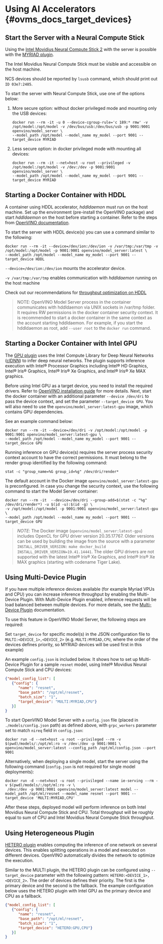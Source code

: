 # Using AI Accelerators {#ovms_docs_target_devices}

## Start the Server with a Neural Compute Stick

Using the [Intel Movidius Neural Compute Stick 2](https://software.intel.com/en-us/neural-compute-stick) with the server is possible with the [MYRIAD
plugin](https://docs.openvinotoolkit.org/2021.4/openvino_docs_IE_DG_supported_plugins_MYRIAD.html). 

The Intel Movidius Neural Compute Stick must be visible and accessible on the host machine. 

NCS devices should be reported by `lsusb` command, which should print out `ID 03e7:2485`.<br>

To start the server with Neural Compute Stick, use one of the options below:

1) More secure option: without docker privileged mode and mounting only the USB devices:
   ```
   docker run --rm -it -u 0 --device-cgroup-rule='c 189:* rmw' -v /opt/model:/opt/model -v /dev/bus/usb:/dev/bus/usb -p 9001:9001 openvino/model_server \
   --model_path /opt/model --model_name my_model --port 9001 --target_device MYRIAD
   ```

2) Less secure option: in docker privileged mode with mounting all devices:
   ```
   docker run --rm -it --net=host -u root --privileged -v /opt/model:/opt/model -v /dev:/dev -p 9001:9001 openvino/model_server \
   --model_path /opt/model --model_name my_model --port 9001 --target_device MYRIAD
   ```

## Starting a Docker Container with HDDL

A container using HDDL accelerator, _hddldaemon_ must
 run on the host machine. Set up the environment 
 (pre-install the OpenVINO package) and start _hddldaemon_ on the
 host before starting a container. Refer to the steps from [OpenVINO documentation](https://docs.openvinotoolkit.org/2021.4/_docs_install_guides_installing_openvino_docker_linux.html#build_docker_image_for_intel_vision_accelerator_design_with_intel_movidius_vpus).

To start the server with HDDL device(s) you can use a command similar to the following:

```
docker run --rm -it --device=/dev/ion:/dev/ion -v /var/tmp:/var/tmp -v /opt/model:/opt/model -p 9001:9001 openvino/model_server:latest \
--model_path /opt/model --model_name my_model --port 9001 --target_device HDDL
```

`--device=/dev/ion:/dev/ion` mounts the accelerator device.

`-v /var/tmp:/var/tmp` enables communication with _hddldaemon_ running on the
 host machine

Check out our recommendations for [throughput optimization on HDDL](performance_tuning.md#hddl-accelerators)

>NOTE: OpenVINO Model Server process in the container communicates with hddldaemon via UNIX sockets in /var/tmp folder.
It requires RW permissions in the docker container security context. It is recommended to start a docker container in the
same context as the account starting hddldaemon. For example, if you start the hddldaemon as root, add `--user root` to 
the `docker run` command.

## Starting a Docker Container with Intel GPU

The [GPU plugin](https://docs.openvino.ai/latest/openvino_docs_IE_DG_supported_plugins_GPU.html) uses the Intel Compute Library for Deep Neural Networks ([clDNN](https://01.org/cldnn)) to infer deep neural networks. 
The plugin supports inference execution with Intel® Processor Graphics including Intel® HD Graphics, Intel® Iris® Graphics, Intel® Iris® Xe Graphics, and Intel® Iris® Xe MAX graphics.

Before using Intel GPU as a target device, you need to install the required drivers. Refer to [OpenVINO installation guide](https://docs.openvino.ai/latest/openvino_docs_install_guides_installing_openvino_linux.html#install-gpu) for more details.
Next, start the docker container with an additional parameter `--device /dev/dri` to pass the device context, and set the parameter `--target_device GPU`. You will also need to use the `openvino/model_server:latest-gpu` image, which contains GPU dependencies. 

See an example command below:

```
docker run --rm -it --device=/dev/dri -v /opt/model:/opt/model -p 9001:9001 openvino/model_server:latest-gpu \
--model_path /opt/model --model_name my_model --port 9001 --target_device GPU
```

Running inference on GPU device(s) requires the server process security context account to have the correct permissions.
It must belong to the render group identified by the following command:
```
stat -c "group_name=%G group_id=%g" /dev/dri/render*
```
The default account in the Docker image `openvino/model_server:latest-gpu` is preconfigured. In case you change the security context, use the following command
to start the Model Server container:
```
docker run --rm -it  --device=/dev/dri --group-add=$(stat -c "%g" /dev/dri/render*) -u $(id -u):$(id -g) \
-v /opt/model:/opt/model -p 9001:9001 openvino/model_server:latest-gpu \
--model_path /opt/model --model_name my_model --port 9001 --target_device GPU
```

>*NOTE*:  The Docker image (`openvino/model_server:latest-gpu`) includes OpenCL for GPU driver version 20.35.17767. Older versions can be used 
by building the image from the source with a parameter `INSTALL_DRIVER_VERSION:`
`make docker_build INSTALL_DRIVER_VERSION=19.41.14441`. The older GPU drivers are not supported with the latest Intel® Iris® Xe Graphics, and Intel® Iris® Xe MAX graphics (starting with codename Tiger Lake).

## Using Multi-Device Plugin

If you have multiple inference devices available (for example Myriad VPUs and CPU) you can increase inference throughput by enabling the Multi-Device Plugin. 
With Multi-Device Plugin enabled, inference requests will be load balanced between multiple devices. 
For more details, see the [Multi-Device Plugin](https://docs.openvino.ai/latest/openvino_docs_IE_DG_supported_plugins_MULTI.html) documentation.

To use this feature in OpenVINO Model Server, the following steps are required:

Set `target_device` for specific model(s) in the JSON configuration file to `MULTI:<DEVICE_1>,<DEVICE_2>` (e.g. `MULTI:MYRIAD,CPU`, where the order of the devices defines priority, so MYRIAD devices will be used first in this example)

An example `config.json` is included below. It shows how to set up Multi-Device Plugin for a sample `resnet` model, using Intel® Movidius Neural Compute Stick and CPU devices:

```json
{"model_config_list": [
   {"config": {
      "name": "resnet",
      "base_path": "/opt/ml/resnet",
      "batch_size": "1",
      "target_device": "MULTI:MYRIAD,CPU"}
   }]
}
```
To start OpenVINO Model Server with a `config.json` file (placed in `./models/config.json` path) as defined above, with `grpc_workers` parameter set to match `nireq` field in `config.json`:
```
docker run -d --net=host -u root --privileged --rm -v $(pwd)/models/:/opt/ml:ro -v /dev:/dev -p 9001:9001 \
openvino/model_server:latest --config_path /opt/ml/config.json --port 9001 
```
Alternatively, when deploying a single model, start the server using the following command (`config.json` is not required for single model deployments):
```
docker run -d --net=host -u root --privileged --name ie-serving --rm -v $(pwd)/models/:/opt/ml:ro -v \
 /dev:/dev -p 9001:9001 openvino/model_server:latest model --model_path /opt/ml/resnet --model_name resnet --port 9001 --target_device 'MULTI:MYRIAD,CPU'
 ```
After these steps, deployed model will perform inference on both Intel Movidius Neural Compute Stick and CPU.
Total throughput will be roughly equal to sum of CPU and Intel Movidius Neural Compute Stick throughput.

## Using Heterogeneous Plugin

[HETERO plugin](https://docs.openvino.ai/latest/openvino_docs_IE_DG_supported_plugins_HETERO.html) enables computing the inference of one network on several devices.
This enables splitting operations in a model and executed on different devices.
OpenVINO automatically divides the network to optimize the execution.

Similar to the MULTI plugin, the HETERO plugin can be configured using `--target_device` parameter with the following pattern: `HETERO:<DEVICE_1>,<DEVICE_2>`.
The order of devices defines their priority. The first is the primary device and the second is the fallback.
The example configuration below uses the HETERO plugin with Intel GPU as the primary device and CPU as a fallback.

```json
{"model_config_list": [
   {"config": {
      "name": "resnet",
      "base_path": "/opt/ml/resnet",
      "batch_size": "1",
      "target_device": "HETERO:GPU,CPU"}
   }]
}
```
